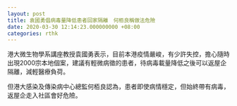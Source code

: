 ```yaml
---
layout: post
title: 袁國勇倡病毒量降低患者回家隔離　何栢良稱做法危險
date: 2020-03-30 12:14:23.000000000 +08:00
categories: rthk
---
```


港大微生物學系講座教授袁國勇表示，目前本港疫情嚴峻，有少許失控，擔心隨時出現2000宗本地個案，建議有輕微病徵的患者，待病毒載量降低之後可以返屋企隔離，減輕醫療負荷。

但港大感染及傳染病中心總監何栢良認為，患者即使病情穩定，但始終帶有病毒，返屋企走入社區會好危險。

